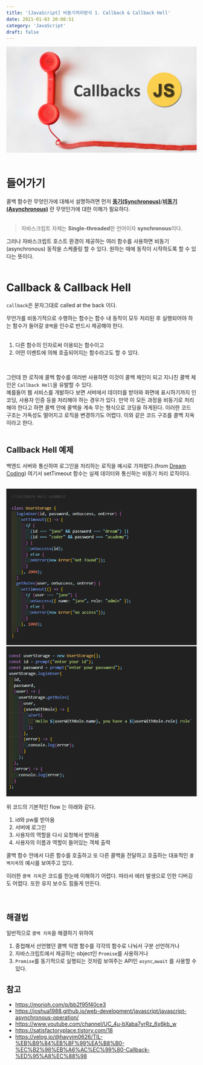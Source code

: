 ```yaml
---
title: '[JavaScript] 비동기처리방식 1. Callback & Callback Hell'
date: 2021-01-03 20:08:51
category: 'JavaScript'
draft: false
---
```


![](./images/callback.png)
<br/>
<br/>

# 들어가기

콜백 함수란 무엇인가에 대해서 설명하려면 먼저 **[동기(Synchronous)](https://goodenoughyoungyeom.netlify.app/Web%20Development/[Web%20Development]%EB%8F%99%EA%B8%B0%EC%99%80%EB%B9%84%EB%8F%99%EA%B8%B0%EC%B2%98%EB%A6%AC/#%EB%8F%99%EA%B8%B0synchronous)**/**[비동기(Asynchronous)](https://goodenoughyoungyeom.netlify.app/Web%20Development/[Web%20Development]%EB%8F%99%EA%B8%B0%EC%99%80%EB%B9%84%EB%8F%99%EA%B8%B0%EC%B2%98%EB%A6%AC/#%EB%B9%84%EB%8F%99%EA%B8%B0asynchronous)** 란 무엇인가에 대한 이해가 필요하다.
<br/>
<br/>

> 자바스크립트 자체는 **Single-threaded**한 언어이자 **synchronous**이다.

그러나 자바스크립트 호스트 환경이 제공하는 여러 함수를 사용하면 비동기(asynchronous) 동작을 스케줄링 할 수 있다. 원하는 때에 동작이 시작하도록 할 수 있다는 뜻이다.
<br/>
<br/>

# Callback & Callback Hell

`callback`은 문자그대로 called at the back 이다.
<br/>

무언가를 비동기적으로 수행하는 함수는 함수 내 동작이 모두 처리된 후 실행되어야 하는 함수가 들어갈 `콜백`을 인수로 반드시 제공해야 한다.
<br/>
<br/>

1. 다른 함수의 인자로써 이용되는 함수이고
2. 어떤 이벤트에 의해 호출되어지는 함수라고도 할 수 있다.

<br/>

그런데 한 로직에 콜백 함수를 여러번 사용하면 이것이 콜백 체인이 되고 지나친 콜백 체인은 `Callback Hell`을 유발할 수 있다.
<br/>
예를들어 웹 서비스를 개발하다 보면 서버에서 데이터를 받아와 화면에 표시하기까지 인코딩, 사용자 인증 등을 처리해야 하는 경우가 있다. 만약 이 모든 과정을 비동기로 처리해야 한다고 하면 콜백 안에 콜백을 계속 무는 형식으로 코딩을 하게된다. 이러한 코드 구조는 가독성도 떨어지고 로직을 변경하기도 어렵다. 이와 같은 코드 구조를 콜백 지옥이라고 한다.
<br/>
<br/>

## Callback Hell 예제

백엔드 서버와 통신하여 로그인을 처리하는 로직을 예시로 가져왔다.(from [Dream Coding](https://www.youtube.com/watch?v=s1vpVCrT8f4&list=PLv2d7VI9OotTVOL4QmPfvJWPJvkmv6h-2&index=11)) 여기서 setTimeout 함수는 실제 데이터와 통신하는 비동기 처리 로직이다.
<br/>
<br/>

![](./images/callbackHellExample.PNG)
![](./images/callbackHellExample_2.PNG)
<br/>

위 코드의 기본적인 flow 는 아래와 같다.

1. id와 pw를 받아옴
2. 서버에 로그인
3. 사용자의 역할을 다시 요청해서 받아옴
4. 사용자의 이름과 역할이 들어있는 객체 출력

콜백 함수 안에서 다른 함수를 호출하고 또 다른 콜백을 전달하고 호출하는 대표적인 `콜백지옥`의 예시를 보여주고 있다.
<br/>

이러한 `콜백 지옥`은 코드를 한눈에 이해하기 어렵다. 따라서 에러 발생으로 인한 디버깅도 어렵다. 또한 유지 보수도 힘들게 만든다.
<br/>
<br/>
<br/>

## 해결법

일반적으로 `콜백 지옥`을 해결하기 위하여

1. 중첩해서 선언했던 콜백 익명 함수를 각각의 함수로 나눠서 구분 선언하거나
2. 자바스크립트에서 제공하는 object인 `Promise`를 사용하거나
3. `Promise`를 동기적으로 실행되는 것처럼 보여주는 API인 `async`,`await` 를 사용할 수 있다.

## 참고

- https://morioh.com/p/bb2f95f40ce3
- https://joshua1988.github.io/web-development/javascript/javascript-asynchronous-operation/
- https://www.youtube.com/channel/UC_4u-bXaba7yrRz_6x6kb_w
- https://satisfactoryplace.tistory.com/18
- https://velog.io/@hayyim0626/TIL-%EB%B9%84%EB%8F%99%EA%B8%B0-%EC%B2%98%EB%A6%AC%EC%99%80-Callback-%ED%95%A8%EC%88%98

